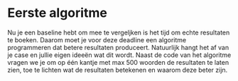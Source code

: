 # Eerste algoritme

Nu je een baseline hebt om mee te vergeljken is het tijd om echte resultaten te boeken. Daarom moet je voor deze deadline een algoritme programmeren dat betere resultaten produceert. Natuurlijk hangt het af van je case en jullie eigen ideeën wat dit wordt. Naast de code van het algoritme vragen we je om op één kantje met max 500 woorden de resultaten te laten zien, toe te lichten wat de resultaten betekenen en waarom deze beter zijn.
